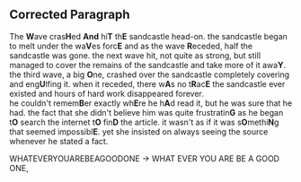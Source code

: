 ## Corrected Paragraph

The **W**ave cras**H**ed **And** hi**T** th**E** sandcastle head-on. the sandcastle began to melt under the wa**V**es forc**E** and as the wave **R**eceded, half the sandcastle was gone. the next wave hit, not quite as strong, but still managed to cover the remains of the sandcastle and take more of it awa**Y**. the third wave, a big **O**ne, crashed over the sandcastle completely covering and eng**U**lfing it. when it receded, there w**A**s no t**R**ac**E** the sandcastle ever existed and hours of hard work disappeared forever.  
he couldn't remem**B**er exactly wh**E**re he h**A**d read it, but he was sure that he had. the fact that she didn't believe him was quite frustratin**G** as he began t**O** search the internet t**O** fin**D** the article. it wasn't as if it was s**O**methi**N**g that seemed impossibl**E**. yet she insisted on always seeing the source whenever he stated a fact.

WHATEVERYOUAREBEAGOODONE -> WHAT EVER YOU ARE BE A GOOD ONE, 